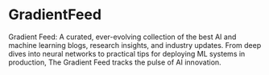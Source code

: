 # GradientFeed
Gradient Feed: A curated, ever-evolving collection of the best AI and machine learning blogs, research insights, and industry updates. From deep dives into neural networks to practical tips for deploying ML systems in production, The Gradient Feed tracks the pulse of AI innovation. 
